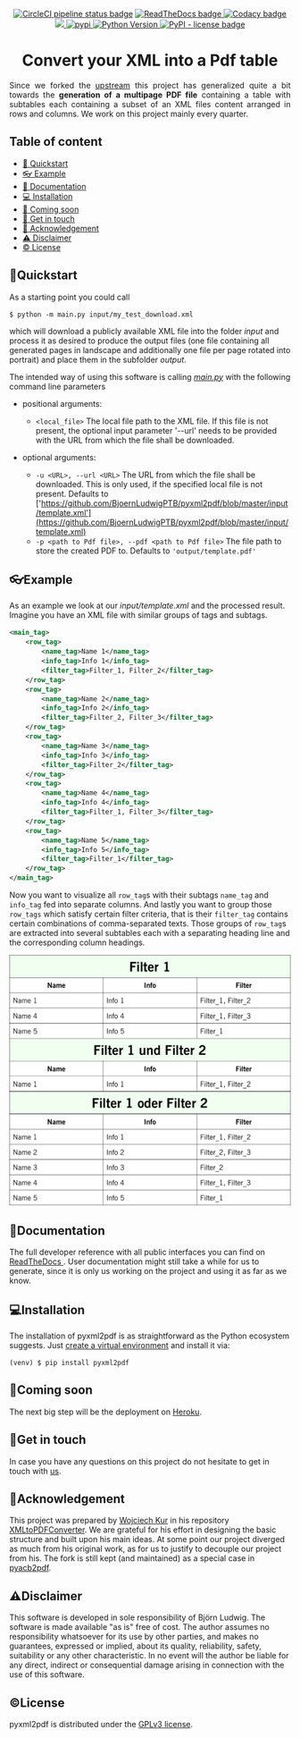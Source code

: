 <p align="center">
  <!-- CircleCI Tests -->
  <a href="https://circleci.com/gh/BjoernLudwigPTB/pyxml2pdf"><img alt="CircleCI pipeline status badge" src="https://circleci.com/gh/BjoernLudwigPTB/pyxml2pdf.svg?style=shield"></a>
  <!-- ReadTheDocs Documentation -->
  <a href="https://pyxml2pdf.readthedocs.io/en/latest/">
    <img src="https://readthedocs.org/projects/pyxml2pdf/badge/?version=latest" alt="ReadTheDocs badge">
  </a>
  <!-- Codacy Code Quality -->
  <a href="https://www.codacy.com/manual/blus_projects/pyxml2pdf?utm_source=github.com&amp;utm_medium=referral&amp;utm_content=BjoernLudwigPTB/pyxml2pdf&amp;utm_campaign=Badge_Grade">
    <img src="https://api.codacy.com/project/badge/Grade/d8cd591a0e814ed59f9e6f4a0ac5cf4c" alt="Codacy badge">
  </a>
  <!-- CodeCov(erage) -->
  <a href="https://codecov.io/gh/BjoernLudwigPTB/pyxml2pdf">
    <img src="https://codecov.io/gh/BjoernLudwigPTB/pyxml2pdf/branch/master/graph/badge.svg"/>
  </a>
  <!-- PyPI Version -->
  <a href="https://pypi.org/project/pyxml2pdf">
    <img src="https://img.shields.io/pypi/v/pyxml2pdf.svg?label=release&color=blue&style=flat-square" alt="pypi">
  </a>
  <!-- PyPI Python Version -->
  <a href="https://pypi.org/project/pyxml2pdf">
    <img src="https://img.shields.io/pypi/pyversions/pyxml2pdf" alt="Python Version">
  </a>
  <!-- PyPI License -->
  <a href="https://www.gnu.org/licenses/lgpl-3.0.en.html">
    <img alt="PyPI - license badge" src="https://img.shields.io/pypi/l/pyxml2pdf?color=bright">
  </a>
</p>

<h1 align="center">Convert your XML into a Pdf table</h1>

<p align="justify">
Since we forked the <a href="https://github.com/kuras120/XMLToPDFConverter">upstream</a>
this project has generalized quite a bit towards the <b>generation of a multipage PDF
file</b>  containing a table with subtables each containing a subset of an XML files
content arranged in rows and columns. We work on this project mainly every quarter.</p>

## Table of content

- [💫 Quickstart](#quickstart)
- [👓 Example](#example)
- [📖 Documentation](#documentation)
- [💻 Installation](#installation)
- [💨 Coming soon](#coming-soon)
- [👋 Get in touch](#get-in-touch)
- [💎 Acknowledgement](#acknowledgement)
- [⚠ Disclaimer](#disclaimer)
- [️© License](#license)

## 💫Quickstart 

As a starting point you could call

```shell
$ python -m main.py input/my_test_download.xml
```

which will download a publicly available XML file into the folder *input* and process
it as desired to produce the output files (one file containing all generated pages in 
landscape and additionally one file per page rotated into portrait) and place them in 
the subfolder *output*.

The intended way of using this software is calling
[_main.py_](pyxml2pdf/main.py) with the following command line parameters

- positional arguments:
  - `<local_file>` The local file path to the XML file. If this file is not present,
    the optional input parameter '--url' needs to be provided with the URL from which
    the file shall be downloaded.

- optional arguments:
  - `-u <URL>, --url <URL>`
    The URL from which the file shall be downloaded. This is only used, if the specified
    local file is not present. Defaults to ['https://github.com/BjoernLudwigPTB/pyxml2pdf/blob/master/input/template.xml'](https://github.com/BjoernLudwigPTB/pyxml2pdf/blob/master/input/template.xml)
  - `-p <path to Pdf file>, --pdf <path to Pdf file>`
    The file path to store the created PDF to. Defaults to `'output/template.pdf'`

## 👓Example

As an example we look at our _input/template.xml_ and the processed result. Imagine you
have an XML file with similar groups of tags and subtags.

```xml
<main_tag>
    <row_tag>
        <name_tag>Name 1</name_tag>
        <info_tag>Info 1</info_tag>
        <filter_tag>Filter_1, Filter_2</filter_tag>
    </row_tag>
    <row_tag>
        <name_tag>Name 2</name_tag>
        <info_tag>Info 2</info_tag>
        <filter_tag>Filter_2, Filter_3</filter_tag>
    </row_tag>
    <row_tag>
        <name_tag>Name 3</name_tag>
        <info_tag>Info 3</info_tag>
        <filter_tag>Filter_2</filter_tag>
    </row_tag>
    <row_tag>
        <name_tag>Name 4</name_tag>
        <info_tag>Info 4</info_tag>
        <filter_tag>Filter_1, Filter_3</filter_tag>
    </row_tag>
    <row_tag>
        <name_tag>Name 5</name_tag>
        <info_tag>Info 5</info_tag>
        <filter_tag>Filter_1</filter_tag>
    </row_tag>
</main_tag>
```

Now you want to visualize all `row_tag`s with their subtags `name_tag` and `info_tag`
fed into separate columns. And lastly you want to group those `row_tags` which 
satisfy certain filter criteria, that is their `filter_tag` contains certain
combinations of comma-separated texts. Those groups of `row_tag`s are extracted into
several subtables each with a separating heading line and the corresponding column
headings.

![page one of the processed template.xml](output/template_seite_01_rotated.png)

## 📖Documentation

The full developer reference with all public interfaces you can find on [ReadTheDocs
](https://pyxml2pdf.readthedocs.io/). User documentation might still take a while for
us to generate, since it is only us working on the project and using it as far as we
know.

## 💻Installation

The installation of pyxml2pdf is as straightforward as the Python 
ecosystem suggests. Just [create a virtual environment](https://docs.python.org/3/library/venv.html)
and install it via: 

```shell
(venv) $ pip install pyxml2pdf
```

## 💨Coming soon
 
The next big step will be the deployment on [Heroku](https://www.heroku.com).

## 👋Get in touch
 
In case you have any questions on this project do not hesitate to get in touch with
[us](https://github.com/BjoernLudwigPTB/pyxml2pdf/graphs/contributors).

## 💎Acknowledgement

This project was prepared by [Wojciech Kur](https://github.com/kuras120) in his
repository [XMLtoPDFConverter](https://github.com/kuras120/XMLToPDFConverter). We are
grateful for his effort in designing the basic structure and built upon his main ideas.
At some point our project diverged as much from his original work, as for us to justify
to decouple our project from his. The fork is still kept (and maintained) as a special 
case in [pyacb2pdf](https://github.com/BjoernLudwigPTB/pyacb2pdf).

## ⚠Disclaimer

This software is developed in sole responsibility of Björn Ludwig. The software is made
available "as is" free of cost. The author assumes no responsibility whatsoever for its
use by other parties, and makes no guarantees, expressed or implied, about its quality, 
reliability, safety, suitability or any other characteristic. In no event will the 
author be liable for any direct, indirect or consequential damage arising in connection
with the use of this software.
## ©License

pyxml2pdf is distributed under the [GPLv3 license](https://github.com/BjoernLudwigPTB/pyxml2pdf/blob/master/LICENSE).
